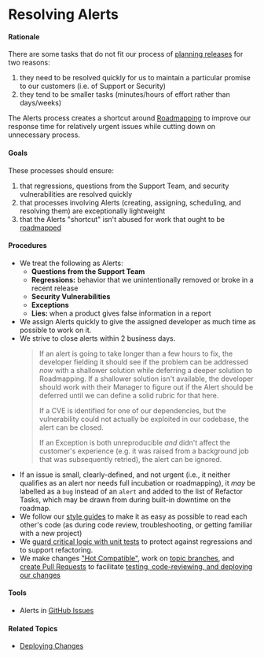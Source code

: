 # Resolving Alerts


#### Rationale

There are some tasks that do not fit our process of [planning releases](planning_releases.md) for two reasons:
  1. they need to be resolved quickly for us to maintain a particular promise to our customers (i.e. of Support or Security)
  2. they tend to be smaller tasks (minutes/hours of effort rather than days/weeks)

The Alerts process creates a shortcut around [Roadmapping](planning_releases/roadmapping.md) to improve our response time for relatively urgent issues while cutting down on unnecessary process.


#### Goals

These processes should ensure:

 1. that regressions, questions from the Support Team, and security vulnerabilities are resolved quickly
 2. that processes involving Alerts (creating, assigning, scheduling, and resolving them) are exceptionally lightweight
 3. that the Alerts "shortcut" isn't abused for work that ought to be [roadmapped](planning_releases/roadmapping.md)


#### Procedures

 - We treat the following as Alerts:
    - **Questions from the Support Team**
    - **Regressions:** behavior that we unintentionally removed or broke in a recent release
    - **Security Vulnerabilities**
    - **Exceptions**
    - **Lies:** when a product gives false information in a report
 - We assign Alerts quickly to give the assigned developer as much time as possible to work on it.
 - We strive to close alerts within 2 business days.
   > If an alert is going to take longer than a few hours to fix, the developer fielding it should see if the problem can be addressed _now_ with a shallower solution while deferring a deeper solution to Roadmapping. If a shallower solution isn't available, the developer should work with their Manager to figure out if the Alert should be deferred until we can define a solid rubric for that here.
   >
   > If a CVE is identified for one of our dependencies, but the vulnerability could not actually be exploited in our codebase, the alert can be closed.
   >
   > If an Exception is both unreproducible _and_ didn't affect the customer's experience (e.g. it was raised from a background job that was subsequently retried), the alert can be ignored.
 - If an issue is small, clearly-defined, and not urgent (i.e., it neither qualifies as an alert nor needs full incubation or roadmapping), it _may_ be labelled as a `bug` instead of an `alert` and added to the list of Refactor Tasks, which may be drawn from during built-in downtime on the roadmap.
 - We follow our [style guides](https://github.com/cph/style-guides) to make it as easy as possible to read each other's code (as during code review, troubleshooting, or getting familiar with a new project)
 - We [guard critical logic with unit tests](developing_features/automated_tests.md) to protect against regressions and to support refactoring.
 - We make changes ["Hot Compatible"](developing_features/hot_compatibility.md), work on [topic branches](developing_features/git_flow.md), and [create Pull Requests](developing_features/pull_requests.md) to facilitate [testing, code-reviewing, and deploying our changes](deploying_changes.md)


#### Tools

 - Alerts in [GitHub Issues](https://github.com/issues?q=is%3Aopen+is%3Aissue+archived%3Afalse+user%3Acph+label%3Aalert+user%3Aopenxml+user%3Ahouston+sort%3Acreated-asc)


#### Related Topics

 - [Deploying Changes](deploying_changes.md)
